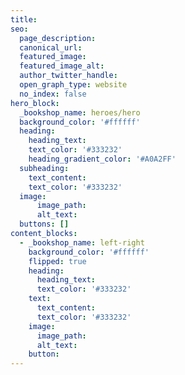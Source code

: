 ```yaml
---
title:
seo:
  page_description:
  canonical_url:
  featured_image:
  featured_image_alt:
  author_twitter_handle:
  open_graph_type: website
  no_index: false
hero_block:
  _bookshop_name: heroes/hero
  background_color: '#ffffff'
  heading:
    heading_text: 
    text_color: '#333232'
    heading_gradient_color: '#A0A2FF'
  subheading:
    text_content:
    text_color: '#333232'
  image:
      image_path: 
      alt_text: 
  buttons: []
content_blocks:
  - _bookshop_name: left-right
    background_color: '#ffffff'
    flipped: true
    heading:
      heading_text:
      text_color: '#333232'
    text:
      text_content: 
      text_color: '#333232'
    image:
      image_path: 
      alt_text:
    button:
---
```

